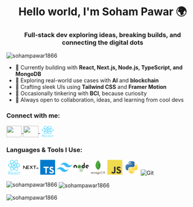 <h1 align="center">Hello world, I'm Soham Pawar 🌍</h1>
<h3 align="center">Full-stack dev exploring ideas, breaking builds, and connecting the digital dots</h3>

<p align="left">
  <img src="https://komarev.com/ghpvc/?username=sohampawar1866&label=Profile%20views&color=0e75b6&style=flat" alt="sohampawar1866" />
</p>

- 🔧 Currently building with **React, Next.js, Node.js, TypeScript, and MongoDB**
- 🤖 Exploring real-world use cases with **AI** and **blockchain**
- 🎨 Crafting sleek UIs using **Tailwind CSS** and **Framer Motion**
- 🧠 Occasionally tinkering with **BCI**, because curiosity
- 💬 Always open to collaboration, ideas, and learning from cool devs

<h3 align="left">Connect with me:</h3>
<p align="left">
  <a href="https://www.linkedin.com/in/sohampawar1866/" target="blank">
    <img align="center" src="https://raw.githubusercontent.com/rahuldkjain/github-profile-readme-generator/master/src/images/icons/Social/linked-in-alt.svg" height="30" width="40" />
  </a>
  <a href="https://twitter.com/sohampawar1866" target="blank">
    <img align="center" src="https://raw.githubusercontent.com/rahuldkjain/github-profile-readme-generator/master/src/images/icons/Social/twitter.svg" height="30" width="40" />
  </a>
  <a href="https://sohampawar.me/" target="blank">
    <img align="center" src="https://raw.githubusercontent.com/devicons/devicon/master/icons/react/react-original-wordmark.svg" height="30" width="40" />
  </a>
</p>

<h3 align="left">Languages & Tools I Use:</h3>
<p align="left">
  <img src="https://raw.githubusercontent.com/devicons/devicon/master/icons/react/react-original-wordmark.svg" alt="React" width="40" height="40"/>
  <img src="https://raw.githubusercontent.com/devicons/devicon/master/icons/nextjs/nextjs-original-wordmark.svg" alt="Next.js" width="40" height="40"/>
  <img src="https://raw.githubusercontent.com/devicons/devicon/master/icons/typescript/typescript-original.svg" alt="TypeScript" width="40" height="40"/>
  <img src="https://raw.githubusercontent.com/devicons/devicon/master/icons/tailwindcss/tailwindcss-plain.svg" alt="Tailwind CSS" width="40" height="40"/>
  <img src="https://raw.githubusercontent.com/devicons/devicon/master/icons/nodejs/nodejs-original-wordmark.svg" alt="Node.js" width="40" height="40"/>
  <img src="https://raw.githubusercontent.com/devicons/devicon/master/icons/mongodb/mongodb-original-wordmark.svg" alt="MongoDB" width="40" height="40"/>
  <img src="https://raw.githubusercontent.com/devicons/devicon/master/icons/javascript/javascript-original.svg" alt="JavaScript" width="40" height="40"/>
  <img src="https://raw.githubusercontent.com/devicons/devicon/master/icons/python/python-original.svg" alt="Python" width="40" height="40"/>
  <img src="https://www.vectorlogo.zone/logos/git-scm/git-scm-icon.svg" alt="Git" width="40" height="40"/>
</p>

<p><img align="left" src="https://github-readme-stats.vercel.app/api/top-langs?username=sohampawar1866&show_icons=true&locale=en&layout=compact" alt="sohampawar1866" /></p>

<p>&nbsp;<img align="center" src="https://github-readme-stats.vercel.app/api?username=sohampawar1866&show_icons=true&locale=en" alt="sohampawar1866" /></p>

<p><img align="center" src="https://github-readme-streak-stats.herokuapp.com/?user=sohampawar1866&" alt="sohampawar1866" /></p>
